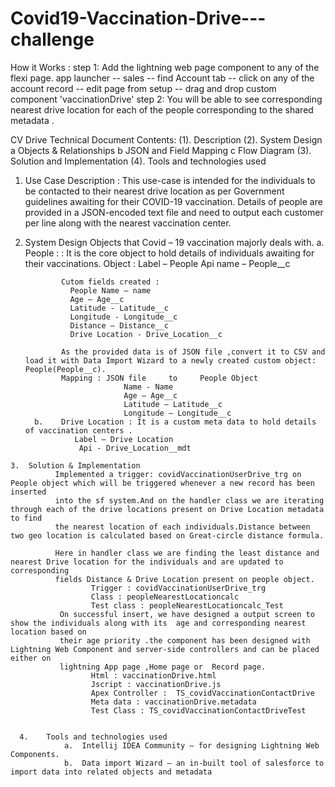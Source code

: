 # Covid19-Vaccination-Drive---challenge

How it Works :
step 1: Add the lightning web page component to any of the flexi page.
      app launcher -- sales -- find Account tab -- click on any of the account record -- edit page from setup -- drag and drop custom component 'vaccinationDrive'
step 2: You will be able to see corresponding nearest drive location for each of the people corresponding to the shared metadata .


CV Drive Technical Document
Contents:
  (1).	Description
  (2).	System Design
      a Objects & Relationships
      b JSON and Field Mapping
      c Flow Diagram
  (3).	Solution and Implementation
  (4).	Tools and technologies used


  1.	Use Case Description :
          This use-case is intended for the individuals to be contacted to their nearest drive location as per 
          Government guidelines awaiting for their COVID-19 vaccination. Details of people are provided in a JSON-encoded text
          file and need to output each customer per line along with the nearest vaccination center.
  2.	System Design
          Objects that Covid – 19 vaccination majorly deals with.
              a.	People : : It is the core object to hold details of individuals awaiting for their vaccinations.
                    Object :
                      Label – People
                      Api name – People__c

                    Cutom fields created :
                      People Name – name
                      Age – Age__c
                      Latitude - Latitude__c
                      Longitude - Longitude__c
                      Distance – Distance__c
                      Drive Location - Drive_Location__c

                    As the provided data is of JSON file ,convert it to CSV and load it with Data Import Wizard to a newly created custom object: People(People__c).
                    Mapping : JSON file     to     People Object
                                  Name - Name
                                  Age – Age__c
                                  Latitude – Latitude__c
                                  Longitude – Longitude__c
              b.	Drive Location : It is a custom meta data to hold details of vaccination centers .
                       Label – Drive Location
                        Api - Drive_Location__mdt

    3.	Solution & Implementation
              Implemented a trigger: covidVaccinationUserDrive_trg on People object which will be triggered whenever a new record has been inserted 
              into the sf system.And on the handler class we are iterating through each of the drive locations present on Drive Location metadata to find
              the nearest location of each individuals.Distance between two geo location is calculated based on Great-circle distance formula.
              
              Here in handler class we are finding the least distance and nearest Drive location for the individuals and are updated to corresponding 
              fields Distance & Drive Location present on people object. 
                      Trigger : covidVaccinationUserDrive_trg
                      Class : peopleNearestLocationcalc
                      Test class : peopleNearestLocationcalc_Test
               On successful insert, we have designed a output screen to show the individuals along with its  age and corresponding nearest location based on
               their age priority .the component has been designed with Lightning Web Component and server-side controllers and can be placed either on
               lightning App page ,Home page or  Record page.
                      Html : vaccinationDrive.html
                      Jscript : vaccinationDrive.js
                      Apex Controller :  TS_covidVaccinationContactDrive
                      Meta data : vaccinationDrive.metadata
                      Test Class : TS_covidVaccinationContactDriveTest
                

      4.	Tools and technologies used
                a.	Intellij IDEA Community – for designing Lightning Web Components.
                b.	Data import Wizard – an in-built tool of salesforce to import data into related objects and metadata
